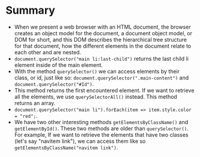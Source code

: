 # Summary

- When we present a web browser with an HTML document, the browser creates an object model for the document, a document object model, or DOM for short, and this DOM describes the hierarchical tree structure for that document, how the different elements in the document relate to each other and are nested.
- `document.querySelector("main li:last-child")` returns the last child li element inside of the main element.
- With the method `querySelector()` we can access elements by their class, or id, just like so: `document.querySelector(".main-content")` and `document.querySelector("#Id")`.
- This method returns the first encountered element. If we want to retrieve all the elements, we use `querySelectorAll()` instead. This method returns an array.
- `document.querySelector("main li").forEach(item => item.style.color = "red";`.
- We have two other interesting methods `getElementsByClassName()` and `getElementById()`. These two methods are older than `querySelector()`. For example, If we want to retrieve the elements that have two classes (let's say "navitem link"), we can access them like so `getElementsByClassName("navitem link")`.
